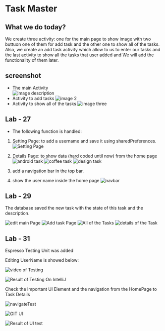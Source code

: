 # Task Master

## What we do today?

We create three activity: one for the main page to show image with two buttuon one of them for add task and the other one to show all of the tasks. Also, we create an add task activity which allow to us to enter our tasks and the last activity to show all the tasks that user added and We will add the functionality of them later. 

## screenshot

- The main Activity  
![image description](screenshots/image1.jpeg)
- Activity to add tasks
![image 2](https://i.ibb.co/mtNJXZ5/photo1650898777-1.jpg)
- Activity to show all of the tasks
![image three](https://i.ibb.co/wsGBywy/photo1650898777.jpg)


## Lab - 27

- The following function is handled:

1. Setting Page: to add a username and save it using sharedPreferences.
![Setting Page](screenshots/usernameSaved.jpeg)

2. Details Page: to show data (hard coded until now) from the home page
![android task](screenshots/androidTask.jpeg)
![coffee task](screenshots/CoffeeTask.jpeg)
![design task](screenshots/DesignTask.jpeg)

3. add a navigation bar in the top bar.
4. show the user name inside the home page
![navbar](screenshots/navbar.jpeg)

## Lab - 29

The database saved the new task with the state of this task and the description.

![edit main Page](screenshots/Lab-29/mainPage.jpeg)
![Add task Page](screenshots/Lab-29/addtask.jpeg)
![All of the Tasks](screenshots/Lab-29/tasks.jpeg)
![details of the Task](screenshots/Lab-29/details.jpeg)

## Lab - 31

Espresso Testing Unit was added 

Editing UserName is showed below:

![video of Testing](screenshots/Lab31/SettingTest.gif)

![Result of Testing On IntelliJ](screenshots/Lab31/ResultOftestSetting.png)

Check the Important UI Element and the navigation from the HomePage to Task Details

![navigateTest](screenshots/Lab31/navigationTest.gif)

![GIT UI](screenshots/Lab31/UiTest.gif)

![Result of UI test](screenshots/Lab31/resultOfTestingUI.png)

